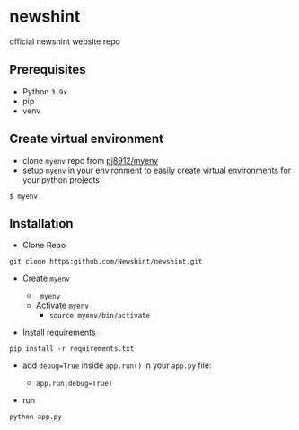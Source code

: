 # newshint
official newshint website  repo

## Prerequisites
- Python `3.9x`
- pip
- venv


## Create virtual environment 

- clone `myenv` repo from [pj8912/myenv](https://github.com/pj8912/myenv.git)
- setup `myenv` in your environment to easily create virtual environments for your python projects
```
$ myenv
```


## Installation

- Clone Repo

```
git clone https:github.com/Newshint/newshint.git
```

- Create `myenv`
    - ` myenv`
    - Activate `myenv`
        - `source myenv/bin/activate`


- Install requirements

```
pip install -r requirements.txt
```
- add `debug=True` inside `app.run()` in your `app.py` file:
    - `app.run(debug=True)`

- run
```
python app.py
```